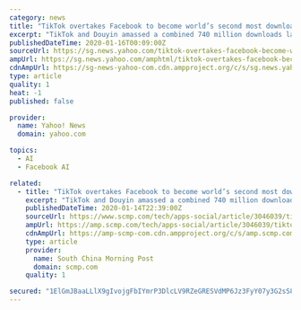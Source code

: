 ```yaml
---
category: news
title: "TikTok overtakes Facebook to become world’s second most downloaded app as rivals challenge its short video dominance"
excerpt: "TikTok and Douyin amassed a combined 740 million downloads last year, overtaking Facebook and Messenger to become the world’s second most ... Sign up now for our 50% early bird offer from SCMP Research: China AI Report. The all new SCMP China AI Report gives you exclusive first-hand insights and analysis into the latest industry developments ..."
publishedDateTime: 2020-01-16T00:09:00Z
sourceUrl: https://sg.news.yahoo.com/tiktok-overtakes-facebook-become-world-093627232.html
ampUrl: https://sg.news.yahoo.com/amphtml/tiktok-overtakes-facebook-become-world-093627232.html
cdnAmpUrl: https://sg-news-yahoo-com.cdn.ampproject.org/c/s/sg.news.yahoo.com/amphtml/tiktok-overtakes-facebook-become-world-093627232.html
type: article
quality: 1
heat: -1
published: false

provider:
  name: Yahoo! News
  domain: yahoo.com

topics:
  - AI
  - Facebook AI

related:
  - title: "TikTok overtakes Facebook to become world’s second most downloaded app as rivals challenge its short video dominance"
    excerpt: "TikTok and Douyin amassed a combined 740 million downloads last year, overtaking Facebook and Messenger to become the world’s second most ... Sign up now for our 50% early bird offer from SCMP Research: China AI Report. The all new SCMP China AI Report gives you exclusive first-hand insights and analysis into the latest industry developments ..."
    publishedDateTime: 2020-01-14T22:39:00Z
    sourceUrl: https://www.scmp.com/tech/apps-social/article/3046039/tiktok-overtakes-facebook-become-worlds-second-most-downloaded-app
    ampUrl: https://amp.scmp.com/tech/apps-social/article/3046039/tiktok-overtakes-facebook-become-worlds-second-most-downloaded-app
    cdnAmpUrl: https://amp-scmp-com.cdn.ampproject.org/c/s/amp.scmp.com/tech/apps-social/article/3046039/tiktok-overtakes-facebook-become-worlds-second-most-downloaded-app
    type: article
    provider:
      name: South China Morning Post
      domain: scmp.com
    quality: 1

secured: "1ElGmJBaaLLlX9gIvojgFbIYmrP3DlcLV9RZeGRESVdMP6Jz3FyY07y3G2sS8DoKZVJeFCP95C7j2ZdospEQRrnoRo67h5iqc/hxUyQo6H2CpDm5R11eANzFz1ZpUdvj3R9GGn7YIqCrwBV9E53B8Km8mu7DlHcZeYyBw19+m+timJhwr2Z9K4mIJ5tmQ7fh0SoDk2aTjkkA+zYYe1oCShTpnNL8MSdk5uc79io/6BrAE56Yfu3p3nsDEzO8PPCA7OzZNdjaaK7hFDblboQ4JcZhdvrCiI6f5WrjqfUpWus=;yBk9NIO615fmNMdc+P1mZQ=="
---
```


